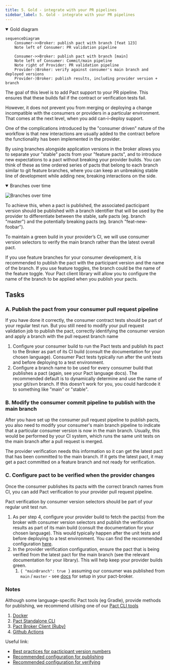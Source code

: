 ```yaml
---
title: 5. Gold - integrate with your PR pipelines
sidebar_label: 5. Gold - integrate with your PR pipelines
---
```


<details open>
  <summary>Gold diagram</summary>

```mermaid
sequenceDiagram
    Consumer->>Broker: publish pact with branch [feat 123]
    Note left of Consumer: PR validation pipeline

    Consumer->>Broker: publish pact with branch [main]
    Note left of Consumer: Commit/main pipeline
    Note right of Provider: PR validation pipeline
    Provider-)Broker: verify against consumer's main branch and deployed versions
    Provider-)Broker: publish results, including provider version + branch
```
</details>

The goal of this level is to add Pact support to your PR pipeline. This ensures that these builds fail if the contract or verification tests fail.

However, it does not prevent you from merging or deploying a change incompatible with the consumers or providers in a particular environment. That comes at the next level, when you add can-i-deploy support.

One of the complications introduced by the "consumer driven" nature of the workflow is that new interactions are usually added to the contract before the functionality has been implemented in the provider.

<!-- Using the workflow described above, a provider build will be kicked off when you publish a contract with new interactions. This build will \(correctly\) fail during the verification task. This is not ideal, as failure is expected. To solve this, we need to allow contracts to change without breaking the builds. -->

By using branches alongside application versions in the broker allows you to separate your "stable" pacts from your "feature pacts", and to introduce new expectations to a pact without breaking your provider builds. You can think of these as time ordered series of pacts that belong to each branch similar to git feature branches, where you can keep an unbreaking stable line of development while adding new, breaking interactions on the side.

<details open >
  <summary>Branches over time</summary>

![Branches over time](/img/tags_over_time.png)
</details>

To achieve this, when a pact is published, the associated pacticipant version should be published with a branch identifier that will be used by the provider to differentiate between the stable, safe pacts \(eg. branch "master"\) and the potentially breaking pacts \(eg. branch "feat-new-foobar"\).

To maintain a green build in your provider’s CI, we will use consumer version selectors to verify the main branch rather than the latest overall pact.

If you use feature branches for your consumer development, it is recommended to publish the pact with the participant version and the name of the branch. If you use feature toggles, the branch could be the name of the feature toggle. Your Pact client library will allow you to configure the name of the branch to be applied when you publish your pacts.

## Tasks

### A. Publish the pact from your consumer pull request pipeline

If you have done it correctly, the consumer contract tests should be part of your regular test run. But you still need to modify your pull request validation job to publish the pact, correctly identifying the consumer version and apply a branch with the pull request branch name

1. Configure your consumer build to run the Pact tests and publish its pact to the Broker as part of its CI build \(consult the documentation for your chosen language\). Consumer Pact tests typically run after the unit tests and before deploying to a test environment.
2. Configure a branch name to be used for every consumer build that publishes a pact (again, see your Pact language docs). The recommended default is to dynamically determine and use the name of your git/svn branch. If this doesn’t work for you, you could hardcode it to something like "main" or "stable".

### B. Modify the consumer commit pipeline to publish with the main branch

After you have set up the consumer pull request pipeline to publish pacts, you also need to modify your consumer's main
branch pipeline to indicate that a particular consumer version is now in the main branch. Usually, this would be performed by your CI system, which runs the same unit tests on the main branch after a pull request is merged.

The provider verification needs this information so it can get the latest pact that has been committed to the main
branch. If it gets the latest pact, it may get a pact committed on a feature branch and not ready for verification.

### C. Configure pact to be verified when the provider changes

Once the consumer publishes its pacts with the correct branch names from CI, you can add Pact verification to your provider pull request pipeline.

Pact verification by consumer version selectors should be part of your regular unit test run.

1. As per step 4, configure your provider build to fetch the pact(s) from the broker with consumer version selectors and publish the verification results as part of its main build \(consult the documentation for your chosen language\). This would typically happen after the unit tests and before deploying to a test environment. You can find the recommended configuration [here](/provider/recommended_configuration#verification-triggered-by-provider-change).
2. In the provider verification configuration, ensure the pact that is being verified from the latest pact for the main branch (see the relevant documentation for your library). This will help keep your provider builds green.
   1. `{ "mainBranch": true }` assuming our consumer was published from `main` / `master` - see [docs](https://docs.pact.io/pact_broker/branches#automatic-main-branch-detection) for setup in your pact-broker.

### Notes

Although some language-specific Pact tools \(eg Gradle\), provide methods for publishing, we recommend utilsing one of our [Pact CLI tools](https://docs.pact.io/pact_broker/client_cli)
  1. [Docker](https://hub.docker.com/r/pactfoundation/pact-cli)
  2. [Pact Standalone CLI](https://github.com/pact-foundation/pact-ruby-standalone/releases)
  3. [Pact Broker Client (Ruby)](https://github.com/pact-foundation/pact_broker-client)
  4. [Github Actions](https://github.com/pactflow/actions)

Useful link:

* [Best practices for pacticipant version numbers](getting_started/versioning_in_the_pact_broker.md)
* [Recommended configuration for publishing](https://docs.pact.io/consumer/recommended_configuration)
* [Recommended configuration for verifying](https://docs.pact.io/provider/recommended_configuration)
